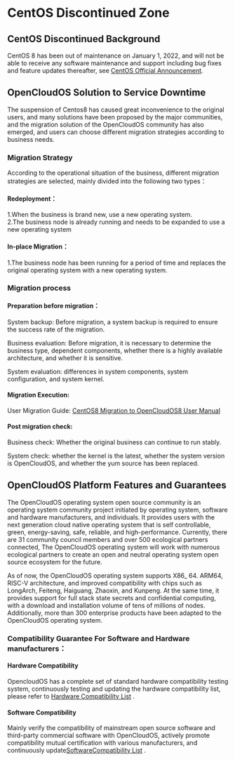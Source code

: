 # CentOS Discontinued Zone

## CentOS Discontinued Background

CentOS 8 has been out of maintenance on January 1, 2022, and will not be able to receive any software maintenance and support including bug fixes and feature updates thereafter, see [CentOS Official Announcement]( https://blog.centos.org/2020/12/future-is-centos-stream/?spm=a2c4g.11174386.n2.3.348f4c07hk46v4).

## OpenCloudOS Solution to Service Downtime

The suspension of Centos8 has caused great inconvenience to the original users, and many solutions have been proposed by the major communities, and the migration solution of the OpenCloudOS community has also emerged, and users can choose different migration strategies according to business needs.

### Migration Strategy

According to the operational situation of the business, different migration strategies are selected, mainly divided into the following two types：

#### Redeployment：

1.When the business is brand new, use a new operating system.   
2.The business node is already running and needs to be expanded to use a new operating system

#### In-place Migration：

1.The business node has been running for a period of time and replaces the original operating system with a new operating system.

### Migration process

#### Preparation before migration：

System backup: Before migration, a system backup is required to ensure the success rate of the migration.

Business evaluation: Before migration, it is necessary to determine the business type, dependent components, whether there is a highly available architecture, and whether it is sensitive.

System evaluation: differences in system components, system configuration, and system kernel.

#### Migration Execution:

User Migration Guide: [CentOS8 Migration to OpenCloudOS8 User Manual](migrate.en.md)

#### Post migration check:

Business check: Whether the original business can continue to run stably. 

System check: whether the kernel is the latest, whether the system version is OpenCloudOS, and whether the yum source has been replaced.

## OpenCloudOS Platform Features and Guarantees

The OpenCloudOS operating system open source community is an operating system community project initiated by operating system, software and hardware manufacturers, and individuals. It provides users with the next generation cloud native operating system that is self controllable, green, energy-saving, safe, reliable, and high-performance. Currently, there are 31 community council members and over 500 ecological partners connected, The OpenCloudOS operating system will work with numerous ecological partners to create an open and neutral operating system open source ecosystem for the future.

As of now, the OpenCloudOS operating system supports X86_ 64. ARM64, RISC-V architecture, and improved compatibility with chips such as LongArch, Feiteng, Haiguang, Zhaoxin, and Kunpeng. At the same time, it provides support for full stack state secrets and confidential computing, with a download and installation volume of tens of millions of nodes. Additionally, more than 300 enterprise products have been adapted to the OpenCloudOS operating system.

### Compatibility Guarantee For Software and Hardware manufacturers：

#### Hardware Compatibility

OpencloudOS has a complete set of standard hardware compatibility testing system, continuously testing and updating the hardware compatibility list, please refer to [Hardware Compatibility List](https://github.com/OpenCloudOS/SysDocs/blob/master/hardware.md) .

#### Software Compatibility

Mainly verify the compatibility of mainstream open source software and third-party commercial software with OpenCloudOS, actively promote compatibility mutual certification with various manufacturers, and continuously update[SoftwareCompatibility List](https://github.com/OpenCloudOS/SysDocs/blob/master/software.md) .

